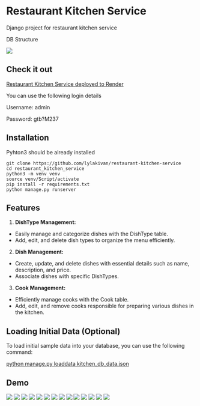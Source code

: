# Restaurant Kitchen Service

Django project for restaurant kitchen service

DB Structure

![](static/pages/diagram.png)


## Check it out

[Restaurant Kitchen Service deployed to Render](https://restaurant-mate-8on4.onrender.com)

You can use the following login details

Username: admin

Password: gtb?M237

## Installation

Pyhton3 should be already installed
```shell
git clone https://github.com/lylakivan/restaurant-kitchen-service
cd restaurant_kitchen_service
python3 -m venv venv
source venv/Script/activate
pip install -r requirements.txt
python manage.py runserver
```

## Features
1. **DishType Management:**
* Easily manage and categorize dishes with the DishType table.
* Add, edit, and delete dish types to organize the menu efficiently.

2. **Dish Management:**
* Create, update, and delete dishes with essential details such as name, description, and price.
* Associate dishes with specific DishTypes.

3. **Cook Management:**
* Efficiently manage cooks with the Cook table.
* Add, edit, and remove cooks responsible for preparing various dishes in the kitchen.

## Loading Initial Data (Optional)

To load initial sample data into your database, you can use the following command:

[python manage.py loaddata kitchen_db_data.json
](kitchen_db_data.json)

## Demo
![](static/pages/home.png)
![](static/pages/login.png)
![](static/pages/dish_type_list.png)
![](static/pages/dish_type_create.png)
![](static/pages/dish_type_delete.png)
![](static/pages/dish_type_update.png)
![](static/pages/dish_list.png)
![](static/pages/dish_detail.png)
![](static/pages/dish_create.png)
![](static/pages/dish_update.png)
![](static/pages/cook_list.png)
![](static/pages/cook_detail.png)
![](static/pages/cook_create.png)
![](static/pages/cook_update.png)
